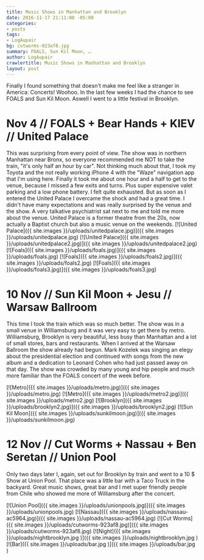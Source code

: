 ```yaml
---
title: Music Shows in Manhattan and Brooklyn
date: 2016-11-17 21:11:00 -05:00
categories:
- posts
tags:
- LogAupair
bg: cutworms-923af8.jpg
summary: FOALS, Sun Kil Moon, …
author: LogAupair
crawlertitle: Music Shows in Manhattan and Brooklyn
layout: post
---
```


Finally I found something that doesn't make me feel like a stranger in America: Concerts! Woohoo. In the last few weeks I had the chance to see FOALS and Sun Kil Moon. Aswell I went to a little festival in Brooklyn.

# Nov 4 // FOALS + Bear Hands + KIEV // United Palace
This was surprising from every point of view. The show was in northern Manhattan near Bronx, so everyone recommended me NOT to take the train, "it's only half an hour by car". Not thinking much about that, I took my Toyota and the not really working iPhone 4 with the "Waze" navigation app that I'm using here. Finally it took me about one hour and a half to get to the venue, because I missed a few exits and turns. Plus super expensive valet parking and a low phone battery. I felt quite exhausted. But as soon as I entered the United Palace I overcame the shock and had a great time. I didn't have many expectations and was really surprised by the venue and the show. A very talkative psychiatrist sat next to me and told me more about the venue. United Palace is a former theatre from the 20s, now actually a Baptist church but also a music venue on the weekends. 
[![United Palace]({{ site.images }}/uploads/unitedpalace.jpg)]({{ site.images }}/uploads/unitedpalace.jpg)
[![United Palace]({{ site.images }}/uploads/unitedpalace2.jpg)]({{ site.images }}/uploads/unitedpalace2.jpg)
[![Foals]({{ site.images }}/uploads/foals.jpg)]({{ site.images }}/uploads/foals.jpg)
[![Foals]({{ site.images }}/uploads/foals2.jpg)]({{ site.images }}/uploads/foals2.jpg)
[![Foals]({{ site.images }}/uploads/foals3.jpg)]({{ site.images }}/uploads/foals3.jpg)

# 10 Nov // Sun Kil Moon + Jesu // Warsaw Ballroom
This time I took the train which was so much better. The show was in a small venue in Williamsburg and it was very easy to get there by metro. Williamsburg, Brooklyn is very beautiful, less busy than Manhattan and a lot of small stores, bars and restaurants. When I arrived at the Warsaw Ballroom the show already had begun. Mark Kozelek was singing an elegy about the presidential election and continued with songs from the new album and a dedication to Leonard Cohen who had just passed away on that day. The show was crowded by many young and hip people and much more familiar than the FOALS concert of the week before.

[![Metro]({{ site.images }}/uploads/metro.jpg)]({{ site.images }}/uploads/metro.jpg)
[![Metro]({{ site.images }}/uploads/metro2.jpg)]({{ site.images }}/uploads/metro2.jpg)
[![Brooklyn]({{ site.images }}/uploads/brooklyn2.jpg)]({{ site.images }}/uploads/brooklyn2.jpg)
[![Sun Kil Moon]({{ site.images }}/uploads/sunkilmoon.jpg)]({{ site.images }}/uploads/sunkilmoon.jpg)

# 12 Nov // Cut Worms + Nassau + Ben Seretan // Union Pool
Only two days later I, again, set out for Brooklyn by train and went to a 10 $ Show at Union Pool. That place was a little bar with a Taco Truck in the backyard. Great music shows, great bar and I met super friendly people from Chile who showed me more of Williamsburg after the concert.

[![Union Pool]({{ site.images }}/uploads/unionpools.jpg)]({{ site.images }}/uploads/unionpools.jpg)
[![Nassau]({{ site.images }}/uploads/nassau-ac5964.jpg)]({{ site.images }}/uploads/nassau-ac5964.jpg)
[![Cut Worms]({{ site.images }}/uploads/cutworms-923af8.jpg)]({{ site.images }}/uploads/cutworms-923af8.jpg)
[![Night]({{ site.images }}/uploads/nightbrooklyn.jpg
)]({{ site.images }}/uploads/nightbrooklyn.jpg
)
[![Bar]({{ site.images }}/uploads/bar.jpg
)]({{ site.images }}/uploads/bar.jpg
)
